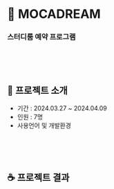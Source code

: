 # :notebook_with_decorative_cover: MOCADREAM 
### 스터디룸 예약 프로그램
<br><br><br>

## :raised_hands: 프로젝트 소개

* 기간 : 2024.03.27 ~ 2024.04.09
* 인원 : 7명
* 사용언어 및 개발환경



<br><br><br>

## :coffee: 프로젝트 결과 


